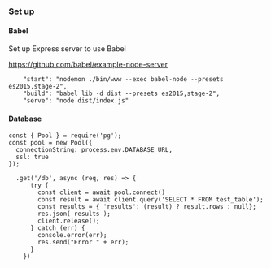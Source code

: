 
### Set up

#### Babel

Set up Express server to use Babel

https://github.com/babel/example-node-server

```
    "start": "nodemon ./bin/www --exec babel-node --presets es2015,stage-2", 
    "build": "babel lib -d dist --presets es2015,stage-2",
    "serve": "node dist/index.js"
```


#### Database

```
const { Pool } = require('pg');
const pool = new Pool({
  connectionString: process.env.DATABASE_URL,
  ssl: true
});
```

```
  .get('/db', async (req, res) => {
      try {
        const client = await pool.connect()
        const result = await client.query('SELECT * FROM test_table');
        const results = { 'results': (result) ? result.rows : null};
        res.json( results );
        client.release();
      } catch (err) {
        console.error(err);
        res.send("Error " + err);
      }
    })
```
